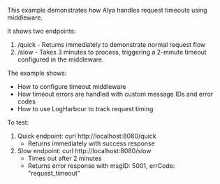 This example demonstrates how Alya handles request timeouts using middleware.

It shows two endpoints:
1. /quick - Returns immediately to demonstrate normal request flow
2. /slow - Takes 3 minutes to process, triggering a 2-minute timeout configured in the middleware.

The example shows:
- How to configure timeout middleware
- How timeout errors are handled with custom message IDs and error codes
- How to use LogHarbour to track request timing

To test:
1. Quick endpoint: curl http://localhost:8080/quick
   - Returns immediately with success response
2. Slow endpoint: curl http://localhost:8080/slow
   - Times out after 2 minutes
   - Returns error response with msgID: 5001, errCode: "request_timeout"
